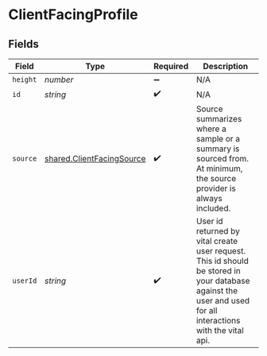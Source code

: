 # ClientFacingProfile


## Fields

| Field                                                                                                                                                       | Type                                                                                                                                                        | Required                                                                                                                                                    | Description                                                                                                                                                 |
| ----------------------------------------------------------------------------------------------------------------------------------------------------------- | ----------------------------------------------------------------------------------------------------------------------------------------------------------- | ----------------------------------------------------------------------------------------------------------------------------------------------------------- | ----------------------------------------------------------------------------------------------------------------------------------------------------------- |
| `height`                                                                                                                                                    | *number*                                                                                                                                                    | :heavy_minus_sign:                                                                                                                                          | N/A                                                                                                                                                         |
| `id`                                                                                                                                                        | *string*                                                                                                                                                    | :heavy_check_mark:                                                                                                                                          | N/A                                                                                                                                                         |
| `source`                                                                                                                                                    | [shared.ClientFacingSource](../../models/shared/clientfacingsource.md)                                                                                      | :heavy_check_mark:                                                                                                                                          | Source summarizes where a sample or a summary is sourced from.<br/>At minimum, the source provider is always included.                                      |
| `userId`                                                                                                                                                    | *string*                                                                                                                                                    | :heavy_check_mark:                                                                                                                                          | User id returned by vital create user request. This id should be stored in your database against the user and used for all interactions with the vital api. |
